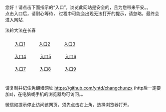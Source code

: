 您好！请点击下面指示的“入口”，浏览此网站是安全的，且为您带来平安。。 <br/>
点击入口后，请耐心等待， 过程中可能会出现无法打开的提示，请忽略，最终会进入网站. </br>

法轮大法在长春<br/>
<div style="padding:10px"><a style="margin:20px" target="_blank" href="https://d69wbw3oyyrap.cloudfront.net/2Qpsp?basrnlbp" id="ccLink1" rel="nofollow">入口1</a> <a target="_blank" style="margin:20px" href="https://dh1kh3vep4y11.cloudfront.net/2Qpsp?fouqlqhd" id="ccLink2" rel="nofollow">入口2</a> <a style="margin:20px" target="_blank" href="https://dscgq9doc48l7.cloudfront.net/2Qpsp?zaiieo" id="ccLink3" rel="nofollow">入口3</a></div>

<div style="padding:10px" ><a style="margin:20px" target="_blank" href="https://d69wbw3oyyrap.cloudfront.net/2Qpsp?basrnlbp" id="ccLink4" rel="nofollow">入口4</a> <a style="margin:20px" href="https://dh1kh3vep4y11.cloudfront.net/2Qpsp?fouqlqhd" target="_blank" id="ccLink5" rel="nofollow">入口5</a> <a style="margin:20px" href="https://dscgq9doc48l7.cloudfront.net/2Qpsp?zaiieo" target="_blank" id="ccLink6" rel="nofollow">入口6</a></div>

<div style="padding:10px"><a style="margin:20px" target="_blank" href="https://d69wbw3oyyrap.cloudfront.net/2Qpsp?basrnlbp" id="ccLink7" rel="nofollow">入口7</a> <a style="margin:20px" href="https://dh1kh3vep4y11.cloudfront.net/2Qpsp?fouqlqhd" target="_blank" id="ccLink8" rel="nofollow">入口8</a> <a style="margin:20px" target="_blank" href="https://dscgq9doc48l7.cloudfront.net/2Qpsp?zaiieo" id="ccLink9" rel="nofollow">入口9</a></div>

<br/>



请复制并记住免翻墙网址 https://github.com/yntd/changchunzx (http后一定要加s)，在电脑或手机的浏览器均可访问。。<br/>

微信如提示停止访问该网页，须先点击右上角，选择浏览器打开。
